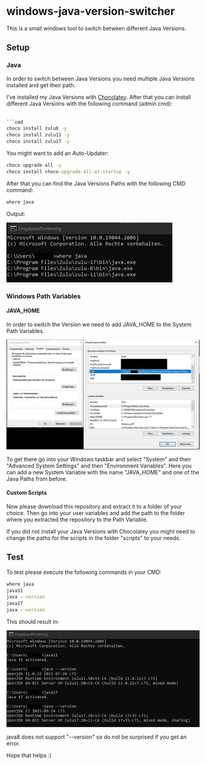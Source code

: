 # windows-java-version-switcher

This is a small windows tool to switch between different Java Versions.

## Setup

### Java

In order to switch between Java Versions you need multiple Java Versions installed and get their path.

I've installed my Java Versions with [Chocolatey](https://chocolatey.org/install).
After that you can install different Java Versions with the following command (admin cmd):

```cmd

```cmd
choco install zulu8 -y
choco install zulu11 -y
choco install zulu17 -y
```

You might want to add an Auto-Updater:

```cmd
choco upgrade all -y
choco install choco-upgrade-all-at-startup -y
```

After that you can find the Java Versions Paths with the following CMD command:

```cmd
where java
```

Output:

![where-java.png](images/where-java.png)

### Windows Path Variables

#### JAVA_HOME

In order to switch the Version we need to add JAVA_HOME to the System Path Variables.

![path-variables.png](images/path-variables.png)

To get there go into your Windows taskbar and select "System" and then "Advanced System Settings" and then "Environment Variables".
Here you can add a new System Variable with the name "JAVA_HOME" and one of the Java Paths from before.

#### Custom Scripts

Now please download this repository and extract it to a folder of your choice.
Then go into your user variables and add the path to the folder where you extracted the repository to the Path Variable.

If you did not install your Java Versions with Chocolatey you might need to change the paths for the scripts in the folder "scripts" to your needs.

## Test

To test please execute the following commands in your CMD:

```cmd
where java
java11
java --version
java17
java --version
```

This should result in:

![switcher.png](images/switcher.png)

java8 does not support "--version" so do not be surprised if you get an error.

Hope that helps :)